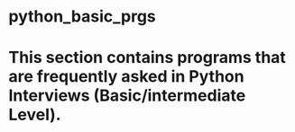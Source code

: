 # python_basic_prgs

# This section contains programs that are frequently asked in Python Interviews (Basic/intermediate Level).
